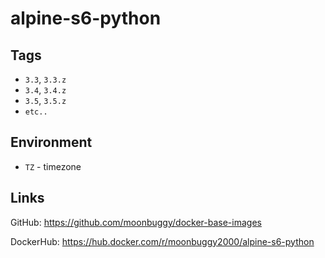# alpine-s6-python

## Tags

*   `3.3`, `3.3.z`
*   `3.4`, `3.4.z`
*   `3.5`, `3.5.z`
*   `etc..`

## Environment
*   `TZ`          - timezone

## Links
GitHub: <https://github.com/moonbuggy/docker-base-images>

DockerHub: <https://hub.docker.com/r/moonbuggy2000/alpine-s6-python>
